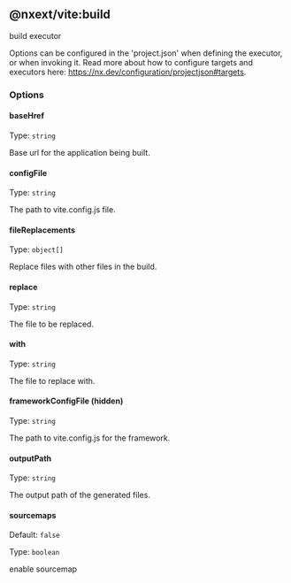 ## @nxext/vite:build

build executor

Options can be configured in the 'project.json' when defining the executor, or when invoking it. Read more about how to configure targets and executors here: https://nx.dev/configuration/projectjson#targets.

### Options

#### baseHref

Type: `string`

Base url for the application being built.

#### configFile

Type: `string`

The path to vite.config.js file.

#### fileReplacements

Type: `object[]`

Replace files with other files in the build.

#### replace

Type: `string`

The file to be replaced.

#### with

Type: `string`

The file to replace with.

#### frameworkConfigFile (**hidden**)

Type: `string`

The path to vite.config.js for the framework.

#### outputPath

Type: `string`

The output path of the generated files.

#### sourcemaps

Default: `false`

Type: `boolean`

enable sourcemap
